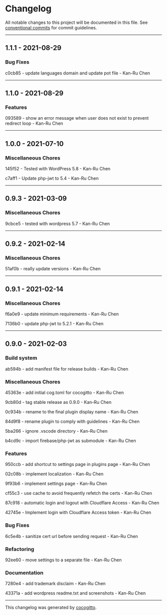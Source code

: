 # Changelog
All notable changes to this project will be documented in this file. See [conventional commits](https://www.conventionalcommits.org/) for commit guidelines.

- - -
## 1.1.1 - 2021-08-29


### Bug Fixes

c0cb85 - update languages domain and update pot file - Kan-Ru Chen


- - -
## 1.1.0 - 2021-08-29


### Features

093589 - show an error message when user does not exist to prevent redirect loop - Kan-Ru Chen


- - -
## 1.0.0 - 2021-07-10


### Miscellaneous Chores

145f52 - Tested with WordPress 5.8 - Kan-Ru Chen

c7aff1 - Update php-jwt to 5.4 - Kan-Ru Chen


- - -
## 0.9.3 - 2021-03-09


### Miscellaneous Chores

9cbce5 - tested with wordpress 5.7 - Kan-Ru Chen


- - -
## 0.9.2 - 2021-02-14


### Miscellaneous Chores

51af0b - really update versions - Kan-Ru Chen


- - -
## 0.9.1 - 2021-02-14


### Miscellaneous Chores

f6a0e9 - update minimum requirements - Kan-Ru Chen

7136b0 - update php-jwt to 5.2.1 - Kan-Ru Chen


- - -
## 0.9.0 - 2021-02-03


### Build system

ab594b - add manifest file for release builds - Kan-Ru Chen


### Miscellaneous Chores

45363e - add initial cog.toml for cocogitto - Kan-Ru Chen

9cb80d - tag stable release as 0.9.0 - Kan-Ru Chen

0c934b - rename to the final plugin display name - Kan-Ru Chen

84d9f8 - rename plugin to comply with guidelines - Kan-Ru Chen

5ba266 - ignore .vscode directory - Kan-Ru Chen

b4cd9c - import firebase/php-jwt as submodule - Kan-Ru Chen


### Features

950ccb - add shortcut to settings page in plugins page - Kan-Ru Chen

02c08b - implement localization - Kan-Ru Chen

9f93b6 - implement settings page - Kan-Ru Chen

cf55c3 - use cache to avoid frequently refetch the certs - Kan-Ru Chen

87c918 - automatic login and logout with Cloudflare Access - Kan-Ru Chen

42745e - Implement login with Cloudflare Access token - Kan-Ru Chen


### Bug Fixes

6c5e4b - sanitize cert url before sending request - Kan-Ru Chen


### Refactoring

92ee60 - move settings to a separate file - Kan-Ru Chen


### Documentation

7280e4 - add trademark disclaim - Kan-Ru Chen

43371a - add wordpress readme.txt and screenshots - Kan-Ru Chen


- - -

This changelog was generated by [cocogitto](https://github.com/oknozor/cocogitto).